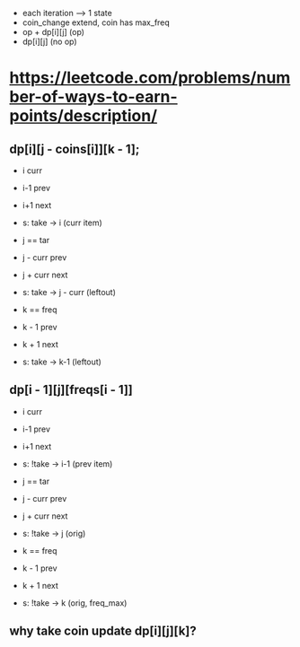 * each iteration --> 1 state
* coin_change extend, coin has max_freq
* op + dp[i][j] (op)
* dp[i][j] (no op)


# https://leetcode.com/problems/number-of-ways-to-earn-points/description/
## dp[i][j - coins[i]][k - 1];


* i curr
* i-1 prev
* i+1 next
* s: take -> i (curr item)


* j == tar
* j - curr prev
* j + curr next 
* s: take -> j - curr (leftout)


* k == freq
* k - 1 prev
* k + 1 next
* s: take -> k-1 (leftout)




## dp[i - 1][j][freqs[i - 1]]


* i curr
* i-1 prev
* i+1 next
* s: !take -> i-1 (prev item)


* j == tar
* j - curr prev
* j + curr next 
* s: !take -> j (orig)


* k == freq
* k - 1 prev
* k + 1 next
* s: !take -> k (orig, freq_max)



## why take coin update dp[i][j][k]?
